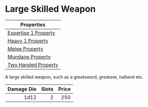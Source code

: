 # Large Skilled Weapon

| Properties                                                                 |
| -------------------------------------------------------------------------- |
| [Expertise 1 Property](../../Weapon%20Properties/Expertise%20X%20Property.md) |
| [Heavy 1 Property](../../Weapon%20Properties/Heavy%20X%20Property.md)         |
| [Melee Property](../../Weapon%20Properties/Melee%20Property.md)               |
| [Mundane Property](../../Material%20Properties/Mundane%20Property.md)   |
| [Two Handed Property](../../Weapon%20Properties/Two%20Handed%20Property.md)   |

A large skilled weapon, such as a greatsword, greataxe, halberd etc.

| Damage Die |  Slots | Price |
| ---------: | -----: | ----: |
|       1d12 |      2 |   250 |
